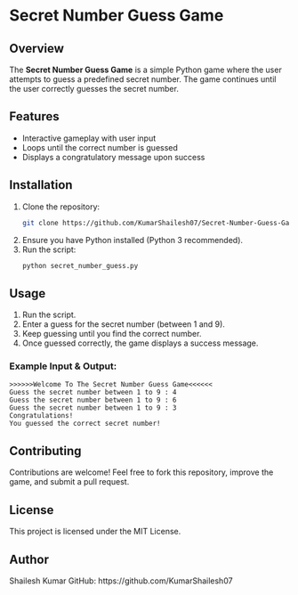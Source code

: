 # Secret Number Guess Game

## Overview

The **Secret Number Guess Game** is a simple Python game where the user attempts to guess a predefined secret number. The game continues until the user correctly guesses the secret number.

## Features

- Interactive gameplay with user input
- Loops until the correct number is guessed
- Displays a congratulatory message upon success

## Installation

1. Clone the repository:
   ```bash
   git clone https://github.com/KumarShailesh07/Secret-Number-Guess-Game.git
   ```
2. Ensure you have Python installed (Python 3 recommended).
3. Run the script:
   ```bash
   python secret_number_guess.py
   ```

## Usage

1. Run the script.
2. Enter a guess for the secret number (between 1 and 9).
3. Keep guessing until you find the correct number.
4. Once guessed correctly, the game displays a success message.

### Example Input & Output:

```
>>>>>>Welcome To The Secret Number Guess Game<<<<<<
Guess the secret number between 1 to 9 : 4
Guess the secret number between 1 to 9 : 6
Guess the secret number between 1 to 9 : 3
Congratulations!
You guessed the correct secret number!
```

## Contributing

Contributions are welcome! Feel free to fork this repository, improve the game, and submit a pull request.

## License

This project is licensed under the MIT License.

## Author

Shailesh Kumar
GitHub: https\://github.com/KumarShailesh07

